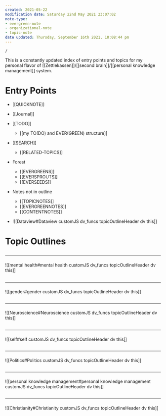 ```yaml
---
created: 2021-05-22
modification date: Saturday 22nd May 2021 23:07:02
note-type:
- evergreen-note
- organizational-note
- topic-note
date updated: Thursday, September 16th 2021, 10:08:44 pm
---
```

```ActivityHistory
/
```
This is a constantly updated index of entry points and topics for my personal flavor of [[Zettlekassen]]/[[second brain]]/[[personal knowledge management]] system.

# Entry Points

- [[QUICKNOTE]]
- [[Journal]]
- [[TODO]]
	- [[my TO(DO) and EVER(GREEN) structure]]

- [[SEARCH]]

	- [[RELATED-TOPICS]]

- Forest

	- [[EVERGREENS]]
	- [[EVERSPROUTS]]
	- [[EVERSEEDS]]

- Notes not in outline

	- [[TOPICNOTES]]
	- [[EVERGREENNOTES]]
	- [[CONTENTNOTES]]

- ![[Dataview#Dataview customJS dv_funcs topicOutlineHeader dv this]]
# Topic Outlines

## <hr class="embedded"/>

 ![[mental health#mental health customJS dv_funcs topicOutlineHeader dv this]]

## <hr class="embedded"/>

![[gender#gender customJS dv_funcs topicOutlineHeader dv this]]

## <hr class="embedded"/>

 ![[Neuroscience#Neuroscience customJS dv_funcs topicOutlineHeader dv this]]

## <hr class="embedded"/>

![[self#self customJS dv_funcs topicOutlineHeader dv this]]

## <hr class="embedded"/>

![[Politics#Politics customJS dv_funcs topicOutlineHeader dv this]]

## <hr class="embedded"/>

 ![[personal knowledge management#personal knowledge management customJS dv_funcs topicOutlineHeader dv this]]

## <hr class="embedded"/>

 ![[Christianity#Christianity customJS dv_funcs topicOutlineHeader dv this]]

